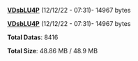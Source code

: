 [**VDsbLU4P**](/data/VDsbLU4P.txt) (12/12/22 - 07:31)- 14967 bytes

[**VDsbLU4P**](/data/VDsbLU4P.txt) (12/12/22 - 07:31)- 14967 bytes

**Total Datas**: 8416

**Total Size**: 48.86 MB / 48.9 MB